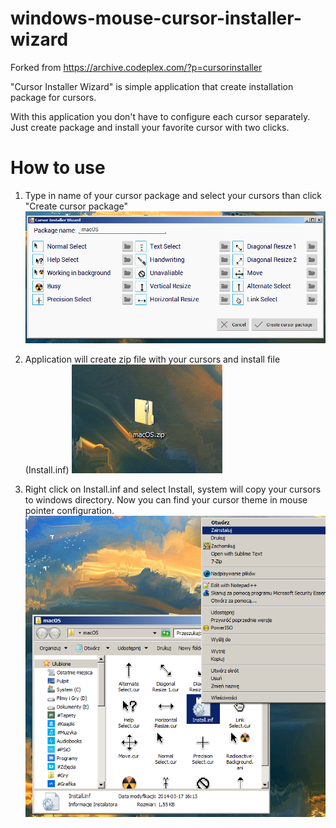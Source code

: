 # windows-mouse-cursor-installer-wizard
Forked from https://archive.codeplex.com/?p=cursorinstaller

"Cursor Installer Wizard" is simple application that create installation package for cursors. 


With this application you don't have to configure each cursor separately. Just create package and install your favorite cursor with two clicks.


# How to use

   1. Type in name of your cursor package and select your cursors than click "Create cursor package"
![](screenshots/Home_1.PNG)

   2. Application will create zip file with your cursors and install file (Install.inf)
![](screenshots/Home_2.PNG)

   3. Right click on Install.inf and select Install, system will copy your cursors to windows directory. Now you can find your cursor theme in mouse pointer configuration.
![](screenshots/Home_3.png)
